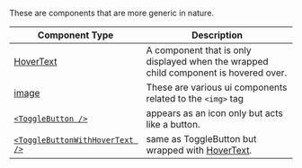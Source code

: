 These are components that are more generic in nature.

| Component Type | Description |
| -------------- | ----------- |
| [HoverText](hover-text/README.md) | A component that is only displayed when the wrapped child component is hovered over. |
| [image](image/README.md) | These are various ui components related to the `<img>` tag |
| [`<ToggleButton />`](toggle-button.md) | appears as an icon only but acts like a button. |
| [`<ToggleButtonWithHoverText />`](toggle-button-with-hover-text.md) | same as ToggleButton but wrapped with [HoverText](../hover-text/hover-text.md). |
